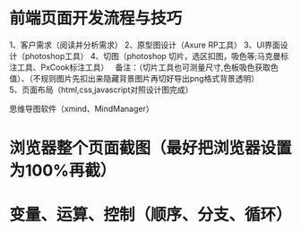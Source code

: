 # 前端页面开发流程与技巧 

1、客户需求（阅读并分析需求）
2、原型图设计（Axure RP工具）
3、UI界面设计（photoshop工具）
4、切图（photoshop 切片，选区扣图，吸色等;马克曼标注工具、PxCook标注工具）
   备注：（切片工具也可测量尺寸,色板吸色获取色值）、（不规则图片先扣出来隐藏背景图片再切好导出png格式背景透明）　　　
5、页面布局（html,css,javascript对照设计图完成）

思维导图软件（xmind、MindManager）

# 浏览器整个页面截图（最好把浏览器设置为100%再截） 

# 变量、运算、控制（顺序、分支、循环）
